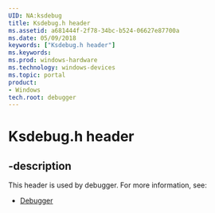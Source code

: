```yaml
---
UID: NA:ksdebug
title: Ksdebug.h header
ms.assetid: a681444f-2f78-34bc-b524-06627e87700a
ms.date: 05/09/2018
keywords: ["Ksdebug.h header"]
ms.keywords: 
ms.prod: windows-hardware
ms.technology: windows-devices
ms.topic: portal
product:
- Windows
tech.root: debugger
---
```


# Ksdebug.h header


## -description


This header is used by debugger. For more information, see:

- [Debugger](../_debugger/index.md)
